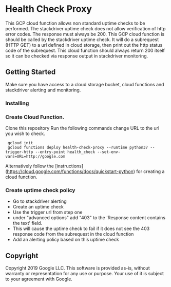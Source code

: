 # Health Check Proxy

This GCP cloud function allows non standard uptime checks to be performed. The stackdriver uptime check does not allow verification of http error codes. The response must always be 200. This GCP cloud function is should be called by the stackdriver uptime check. It will do a subrequest (HTTP GET) to a url defined in cloud storage, then print out the http status code of the subrequest. This cloud function should always return 200 itself so it can be checked via response output in stackdriver monitoring.

## Getting Started

Make sure you have access to a cloud storage bucket, cloud functions and stackdriver alerting and monitoring.


### Installing


### Create Cloud Function.
Clone this repository
Run the following commands change URL to the url you wish to check.
 ```
  gcloud init
  gcloud functions deploy health-check-proxy --runtime python37 --trigger-http --entry-point health_check --set-env-vars=URL=http://google.com
```
Alternatively follow the [instructions] (https://cloud.google.com/functions/docs/quickstart-python) for creating a cloud function. 

### Create uptime check policy
 - Go to stackdriver alerting
 - Create an uptime check
 - Use the trigger url from step one
 - under "advanced options" add "403" to the 'Response content contains the text' field.
 - This will cause the uptime check to fail if it does not see the 403 response code from the subrequest in the cloud function
 - Add an alerting policy based on this uptime check



## Copyright
Copyright 2019 Google LLC. This software is provided as-is, without warranty or representation for any use or purpose. Your use of it is subject to your agreement with Google.  
